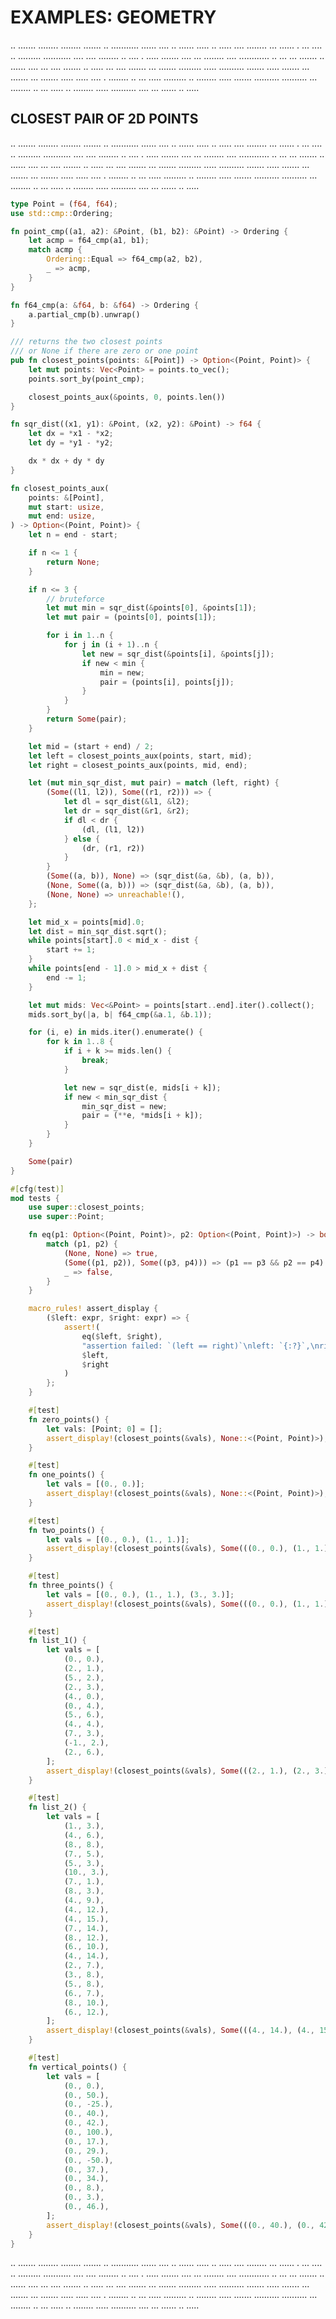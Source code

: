 # EXAMPLES: GEOMETRY

.. ....... ........ ........ ....... .. ........... ...... .... .. ...... ..... .. ..... .... ........ ... ...... . ... .... .. ......... ........... .... .... ........ .. .... . ..... ....... .... ... ........ .... ............ .. ... ... ....... .. ...... .... ... .... ....... .. ..... ... .... ....... ... ....... ......... ..... .......... ....... ..... ....... ... ....... ... ....... ..... ..... .... . ........ .. ... ..... ......... .. ........ ..... ....... .......... .......... ... ........ .. ... ..... .. ........ ..... .......... .... ... ...... .. .....

## CLOSEST PAIR OF 2D POINTS

.. ....... ........ ........ ....... .. ........... ...... .... .. ...... ..... .. ..... .... ........ ... ...... . ... .... .. ......... ........... .... .... ........ .. .... . ..... ....... .... ... ........ .... ............ .. ... ... ....... .. ...... .... ... .... ....... .. ..... ... .... ....... ... ....... ......... ..... .......... ....... ..... ....... ... ....... ... ....... ..... ..... .... . ........ .. ... ..... ......... .. ........ ..... ....... .......... .......... ... ........ .. ... ..... .. ........ ..... .......... .... ... ...... .. .....

```rust
type Point = (f64, f64);
use std::cmp::Ordering;

fn point_cmp((a1, a2): &Point, (b1, b2): &Point) -> Ordering {
    let acmp = f64_cmp(a1, b1);
    match acmp {
        Ordering::Equal => f64_cmp(a2, b2),
        _ => acmp,
    }
}

fn f64_cmp(a: &f64, b: &f64) -> Ordering {
    a.partial_cmp(b).unwrap()
}

/// returns the two closest points
/// or None if there are zero or one point
pub fn closest_points(points: &[Point]) -> Option<(Point, Point)> {
    let mut points: Vec<Point> = points.to_vec();
    points.sort_by(point_cmp);

    closest_points_aux(&points, 0, points.len())
}

fn sqr_dist((x1, y1): &Point, (x2, y2): &Point) -> f64 {
    let dx = *x1 - *x2;
    let dy = *y1 - *y2;

    dx * dx + dy * dy
}

fn closest_points_aux(
    points: &[Point],
    mut start: usize,
    mut end: usize,
) -> Option<(Point, Point)> {
    let n = end - start;

    if n <= 1 {
        return None;
    }

    if n <= 3 {
        // bruteforce
        let mut min = sqr_dist(&points[0], &points[1]);
        let mut pair = (points[0], points[1]);

        for i in 1..n {
            for j in (i + 1)..n {
                let new = sqr_dist(&points[i], &points[j]);
                if new < min {
                    min = new;
                    pair = (points[i], points[j]);
                }
            }
        }
        return Some(pair);
    }

    let mid = (start + end) / 2;
    let left = closest_points_aux(points, start, mid);
    let right = closest_points_aux(points, mid, end);

    let (mut min_sqr_dist, mut pair) = match (left, right) {
        (Some((l1, l2)), Some((r1, r2))) => {
            let dl = sqr_dist(&l1, &l2);
            let dr = sqr_dist(&r1, &r2);
            if dl < dr {
                (dl, (l1, l2))
            } else {
                (dr, (r1, r2))
            }
        }
        (Some((a, b)), None) => (sqr_dist(&a, &b), (a, b)),
        (None, Some((a, b))) => (sqr_dist(&a, &b), (a, b)),
        (None, None) => unreachable!(),
    };

    let mid_x = points[mid].0;
    let dist = min_sqr_dist.sqrt();
    while points[start].0 < mid_x - dist {
        start += 1;
    }
    while points[end - 1].0 > mid_x + dist {
        end -= 1;
    }

    let mut mids: Vec<&Point> = points[start..end].iter().collect();
    mids.sort_by(|a, b| f64_cmp(&a.1, &b.1));

    for (i, e) in mids.iter().enumerate() {
        for k in 1..8 {
            if i + k >= mids.len() {
                break;
            }

            let new = sqr_dist(e, mids[i + k]);
            if new < min_sqr_dist {
                min_sqr_dist = new;
                pair = (**e, *mids[i + k]);
            }
        }
    }

    Some(pair)
}

#[cfg(test)]
mod tests {
    use super::closest_points;
    use super::Point;

    fn eq(p1: Option<(Point, Point)>, p2: Option<(Point, Point)>) -> bool {
        match (p1, p2) {
            (None, None) => true,
            (Some((p1, p2)), Some((p3, p4))) => (p1 == p3 && p2 == p4) || (p1 == p4 && p2 == p3),
            _ => false,
        }
    }

    macro_rules! assert_display {
        ($left: expr, $right: expr) => {
            assert!(
                eq($left, $right),
                "assertion failed: `(left == right)`\nleft: `{:?}`,\nright: `{:?}`",
                $left,
                $right
            )
        };
    }

    #[test]
    fn zero_points() {
        let vals: [Point; 0] = [];
        assert_display!(closest_points(&vals), None::<(Point, Point)>);
    }

    #[test]
    fn one_points() {
        let vals = [(0., 0.)];
        assert_display!(closest_points(&vals), None::<(Point, Point)>);
    }

    #[test]
    fn two_points() {
        let vals = [(0., 0.), (1., 1.)];
        assert_display!(closest_points(&vals), Some(((0., 0.), (1., 1.))));
    }

    #[test]
    fn three_points() {
        let vals = [(0., 0.), (1., 1.), (3., 3.)];
        assert_display!(closest_points(&vals), Some(((0., 0.), (1., 1.))));
    }

    #[test]
    fn list_1() {
        let vals = [
            (0., 0.),
            (2., 1.),
            (5., 2.),
            (2., 3.),
            (4., 0.),
            (0., 4.),
            (5., 6.),
            (4., 4.),
            (7., 3.),
            (-1., 2.),
            (2., 6.),
        ];
        assert_display!(closest_points(&vals), Some(((2., 1.), (2., 3.))));
    }

    #[test]
    fn list_2() {
        let vals = [
            (1., 3.),
            (4., 6.),
            (8., 8.),
            (7., 5.),
            (5., 3.),
            (10., 3.),
            (7., 1.),
            (8., 3.),
            (4., 9.),
            (4., 12.),
            (4., 15.),
            (7., 14.),
            (8., 12.),
            (6., 10.),
            (4., 14.),
            (2., 7.),
            (3., 8.),
            (5., 8.),
            (6., 7.),
            (8., 10.),
            (6., 12.),
        ];
        assert_display!(closest_points(&vals), Some(((4., 14.), (4., 15.))));
    }

    #[test]
    fn vertical_points() {
        let vals = [
            (0., 0.),
            (0., 50.),
            (0., -25.),
            (0., 40.),
            (0., 42.),
            (0., 100.),
            (0., 17.),
            (0., 29.),
            (0., -50.),
            (0., 37.),
            (0., 34.),
            (0., 8.),
            (0., 3.),
            (0., 46.),
        ];
        assert_display!(closest_points(&vals), Some(((0., 40.), (0., 42.))));
    }
}
```

.. ....... ........ ........ ....... .. ........... ...... .... .. ...... ..... .. ..... .... ........ ... ...... . ... .... .. ......... ........... .... .... ........ .. .... . ..... ....... .... ... ........ .... ............ .. ... ... ....... .. ...... .... ... .... ....... .. ..... ... .... ....... ... ....... ......... ..... .......... ....... ..... ....... ... ....... ... ....... ..... ..... .... . ........ .. ... ..... ......... .. ........ ..... ....... .......... .......... ... ........ .. ... ..... .. ........ ..... .......... .... ... ...... .. .....
